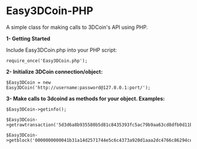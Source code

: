 # Easy3DCoin-PHP
A simple class for making calls to 3DCoin's API using PHP.

**1- Getting Started**

Include Easy3DCoin.php into your PHP script:

```
require_once('Easy3DCoin.php');
```


**2- Initialize 3DCoin connection/object:**

```
$Easy3DCoin = new Easy3DCoin('http://username:password@127.0.0.1:port/');
```


**3- Make calls to 3dcoind as methods for your object. Examples:**


```
$Easy3DCoin->getinfo();

$Easy3DCoin->getrawtransaction('5d3d6a8b935580b5d81c8435393fc5ac79b9aa63cd8dfb0d11b9a14e663b568d',1);

$Easy3DCoin->getblock('0000000000041b31a14d2571744e5c6c4373a920d1aaa2dc4766c86294ce2cfc');
```
